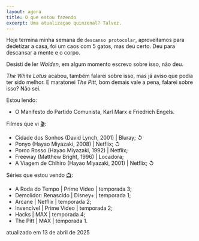 ```yaml
---
layout: agora
title: O que estou fazendo
excerpt: Uma atualizaçao quinzenal? Talvez.
---
```

<section class="texto-geral">
<p>Hoje termina minha semana de <code>descanso protocolar</code>, aproveitamos para dedetizar a casa, foi um caos com 5 gatos, mas deu certo. Deu para descansar a mente e o corpo.</p>
<p>Desisti de ler <i>Walden</i>, em algum momento escrevo sobre isso, não deu.</p>
<p><i>The White Lotus</i> acabou, também falarei sobre isso, mas já aviso que podia ter sido melhor. E maratonei <i>The Pitt</i>, bom demais vale a pena, falarei sobre isso? Não sei.</p>
</section>
<section class="estou-fazendo">Estou lendo:
<ul>
<li>O Manifesto do Partido Comunista, Karl Marx e Friedrich Engels.</li>
</ul>
Filmes que vi <a href="https://letterboxd.com/dalbo1201/films/diary/" class="linkcab">&#127916;</a>:
<ul>
<li>Cidade dos Sonhos (David Lynch, 2001) | Bluray; ↺</li>
<li>Ponyo (Hayao Miyazaki, 2008) | Netflix; ↺</li>
<li>Porco Rosso (Hayao Miyazaki, 1992) | Netflix;</li>
<li>Freeway (Matthew Bright, 1996) | Locadora;</li>
<li>A Viagem de Chihiro (Hayao Miyazaki, 2001) | Netflix; ↺</li>
</ul>
Séries que estou vendo <a href="https://tvtime.com/r/38uUh" class="linkcab">&#128250;</a>:
<ul>
<li>A Roda do Tempo | Prime Video | temporada 3;</li>
<li>Demolidor: Renascido | Disney+ | temporada 1;</li>
<li>Arcane | Netflix | temporada 2;</li>
<li>Invencível | Prime Video | temporada 2;</li>
<li>Hacks | MAX | temporada 4;</li>
<li>The Pitt | MAX | temporada 1.</li>
</ul>
</section>
<aside class="atualizacao">
    atualizado em 13 de abril de 2025
</aside>
